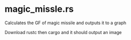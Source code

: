 # magic_missle.rs
Calculates the GF of magic missile and outputs it to a graph

Download rustc then cargo and it should output an image
